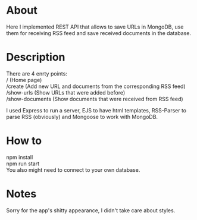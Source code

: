 # About
Here I implemented REST API that allows to save URLs in MongoDB, use them for receiving RSS feed and save received documents in the database.

# Description
There are 4 enrty points:  
/ (Home page)  
/create (Add new URL and documents from the corresponding RSS feed)  
/show-urls (Show URLs that were added before)  
/show-documents (Show documents that were received from RSS feed)  
  
I used Express to run a server, EJS to have html templates, RSS-Parser to parse RSS (obviously) and Mongoose to work with MongoDB.

# How to
npm install  
npm run start  
You also might need to connect to your own database.

# Notes
Sorry for the app's shitty appearance, I didn't take care about styles.